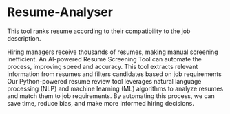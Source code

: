 # Resume-Analyser
This tool ranks resume according to their compatibility to the job description.

 Hiring managers receive thousands of resumes, making manual screening inefficient. An AI-powered Resume Screening Tool can automate the process, improving speed and accuracy.
This tool extracts relevant information from resumes and filters candidates based on job requirements
Our Python-powered resume review tool leverages natural language processing (NLP) and machine learning (ML) algorithms to analyze resumes and match them to job requirements. 
By automating this process, we can save time, reduce bias, and make more informed hiring decisions.

